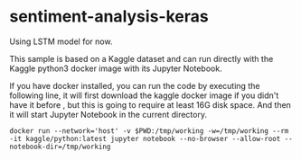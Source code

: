 # sentiment-analysis-keras
Using LSTM model for now.

This sample is based on a Kaggle dataset and can run directly with the Kaggle python3 docker image with its Jupyter Notebook.

If you have docker installed, you can run the code by executing the following line, it will first download the kaggle docker image if you didn't have it before , but this is going to require at least 16G disk space. And then it will start Jupyter Notebook in the current directory.

```
docker run --network='host' -v $PWD:/tmp/working -w=/tmp/working --rm -it kaggle/python:latest jupyter notebook --no-browser --allow-root --notebook-dir=/tmp/working 
```

